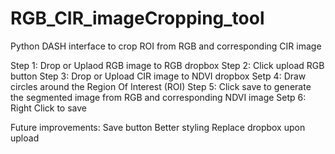 # RGB_CIR_imageCropping_tool

Python DASH interface to crop ROI from RGB and corresponding CIR image

Step 1: Drop or Uplaod RGB image to RGB dropbox
Step 2: Click upload RGB button 
Step 3: Drop or Upload CIR image to NDVI dropbox
Setp 4: Draw circles around the Region Of Interest (ROI)
Step 5: Click save to generate the segmented image from RGB and corresponding NDVI image
Setp 6: Right Click to save 

Future improvements: 
Save button
Better styling
Replace dropbox upon upload 

